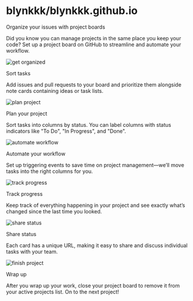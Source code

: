 # blynkkk/blynkkk.github.io

Organize your issues with project boards

Did you know you can manage projects in the same place you keep your code? Set up a project board on GitHub to streamline and automate your workflow.

![get organized](https://github.githubassets.com/images/modules/projects/octicon-get-organized.svg)

Sort tasks

Add issues and pull requests to your board and prioritize them alongside note cards containing ideas or task lists.

![plan project](https://github.githubassets.com/images/modules/projects/octicon-plan-project.svg)

Plan your project

Sort tasks into columns by status. You can label columns with status indicators like "To Do", "In Progress", and "Done".

![automate workflow](https://github.githubassets.com/images/modules/projects/octicon-automate-workflow.svg)

Automate your workflow

Set up triggering events to save time on project management—we’ll move tasks into the right columns for you.

![track progress](https://github.githubassets.com/images/modules/projects/octicon-track-progress.svg)

Track progress

Keep track of everything happening in your project and see exactly what’s changed since the last time you looked.

![share status](https://github.githubassets.com/images/modules/projects/octicon-share-status.svg)

Share status

Each card has a unique URL, making it easy to share and discuss individual tasks with your team.

![finish project](https://github.githubassets.com/images/modules/projects/octicon-finish-project.svg)

Wrap up

After you wrap up your work, close your project board to remove it from your active projects list. On to the next project!

